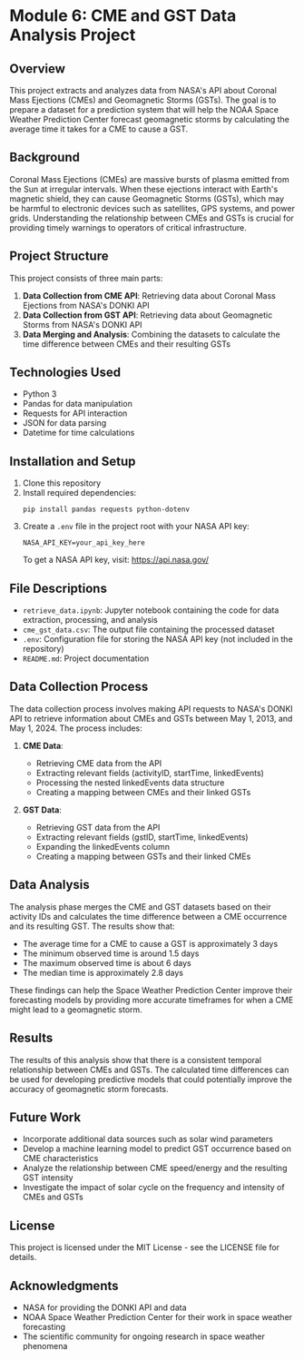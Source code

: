 # Module 6: CME and GST Data Analysis Project

## Overview
This project extracts and analyzes data from NASA's API about Coronal Mass Ejections (CMEs) and Geomagnetic Storms (GSTs). The goal is to prepare a dataset for a prediction system that will help the NOAA Space Weather Prediction Center forecast geomagnetic storms by calculating the average time it takes for a CME to cause a GST.

## Background
Coronal Mass Ejections (CMEs) are massive bursts of plasma emitted from the Sun at irregular intervals. When these ejections interact with Earth's magnetic shield, they can cause Geomagnetic Storms (GSTs), which may be harmful to electronic devices such as satellites, GPS systems, and power grids. Understanding the relationship between CMEs and GSTs is crucial for providing timely warnings to operators of critical infrastructure.

## Project Structure
This project consists of three main parts:
1. **Data Collection from CME API**: Retrieving data about Coronal Mass Ejections from NASA's DONKI API
2. **Data Collection from GST API**: Retrieving data about Geomagnetic Storms from NASA's DONKI API 
3. **Data Merging and Analysis**: Combining the datasets to calculate the time difference between CMEs and their resulting GSTs

## Technologies Used
- Python 3
- Pandas for data manipulation
- Requests for API interaction
- JSON for data parsing
- Datetime for time calculations

## Installation and Setup
1. Clone this repository
2. Install required dependencies:
   ```
   pip install pandas requests python-dotenv
   ```
3. Create a `.env` file in the project root with your NASA API key:
   ```
   NASA_API_KEY=your_api_key_here
   ```
   To get a NASA API key, visit: https://api.nasa.gov/

## File Descriptions
- `retrieve_data.ipynb`: Jupyter notebook containing the code for data extraction, processing, and analysis
- `cme_gst_data.csv`: The output file containing the processed dataset
- `.env`: Configuration file for storing the NASA API key (not included in the repository)
- `README.md`: Project documentation

## Data Collection Process
The data collection process involves making API requests to NASA's DONKI API to retrieve information about CMEs and GSTs between May 1, 2013, and May 1, 2024. The process includes:

1. **CME Data**:
   - Retrieving CME data from the API
   - Extracting relevant fields (activityID, startTime, linkedEvents)
   - Processing the nested linkedEvents data structure
   - Creating a mapping between CMEs and their linked GSTs

2. **GST Data**:
   - Retrieving GST data from the API
   - Extracting relevant fields (gstID, startTime, linkedEvents)
   - Expanding the linkedEvents column
   - Creating a mapping between GSTs and their linked CMEs

## Data Analysis
The analysis phase merges the CME and GST datasets based on their activity IDs and calculates the time difference between a CME occurrence and its resulting GST. The results show that:

- The average time for a CME to cause a GST is approximately 3 days
- The minimum observed time is around 1.5 days
- The maximum observed time is about 6 days
- The median time is approximately 2.8 days

These findings can help the Space Weather Prediction Center improve their forecasting models by providing more accurate timeframes for when a CME might lead to a geomagnetic storm.

## Results
The results of this analysis show that there is a consistent temporal relationship between CMEs and GSTs. The calculated time differences can be used for developing predictive models that could potentially improve the accuracy of geomagnetic storm forecasts.

## Future Work
- Incorporate additional data sources such as solar wind parameters
- Develop a machine learning model to predict GST occurrence based on CME characteristics
- Analyze the relationship between CME speed/energy and the resulting GST intensity
- Investigate the impact of solar cycle on the frequency and intensity of CMEs and GSTs

## License
This project is licensed under the MIT License - see the LICENSE file for details.

## Acknowledgments
- NASA for providing the DONKI API and data
- NOAA Space Weather Prediction Center for their work in space weather forecasting
- The scientific community for ongoing research in space weather phenomena
